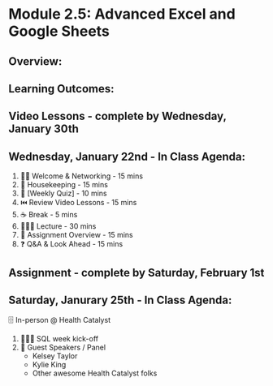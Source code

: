 # Module 2.5: Advanced Excel and Google Sheets 

## Overview:

## Learning Outcomes:  

## Video Lessons - complete by Wednesday, January 30th

## Wednesday, January 22nd - In Class Agenda: 

1) 👯‍♀️ Welcome & Networking - 15 mins 
2) 🧹 Housekeeping - 15 mins 
3) 📝 [Weekly Quiz] - 10 mins
4) ⏮️ Review Video Lessons - 15 mins
5) ☕️ Break - 5 mins 
6) 👩🏻‍🏫 Lecture - 30 mins 
8) 📆 Assignment Overview - 15 mins 
9) ❓ Q&A & Look Ahead - 15 mins 

## Assignment - complete by Saturday, February 1st

## Saturday, Janurary 25th - In Class Agenda: 

🗄️ In-person @ Health Catalyst
1) 👩🏻‍💻 SQL week kick-off 
2) 💃 Guest Speakers / Panel 
   * Kelsey Taylor 
   * Kylie King 
   * Other awesome Health Catalyst folks 
